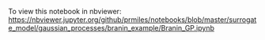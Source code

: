To view this notebook in nbviewer:
https://nbviewer.jupyter.org/github/prmiles/notebooks/blob/master/surrogate_model/gaussian_processes/branin_example/Branin_GP.ipynb
